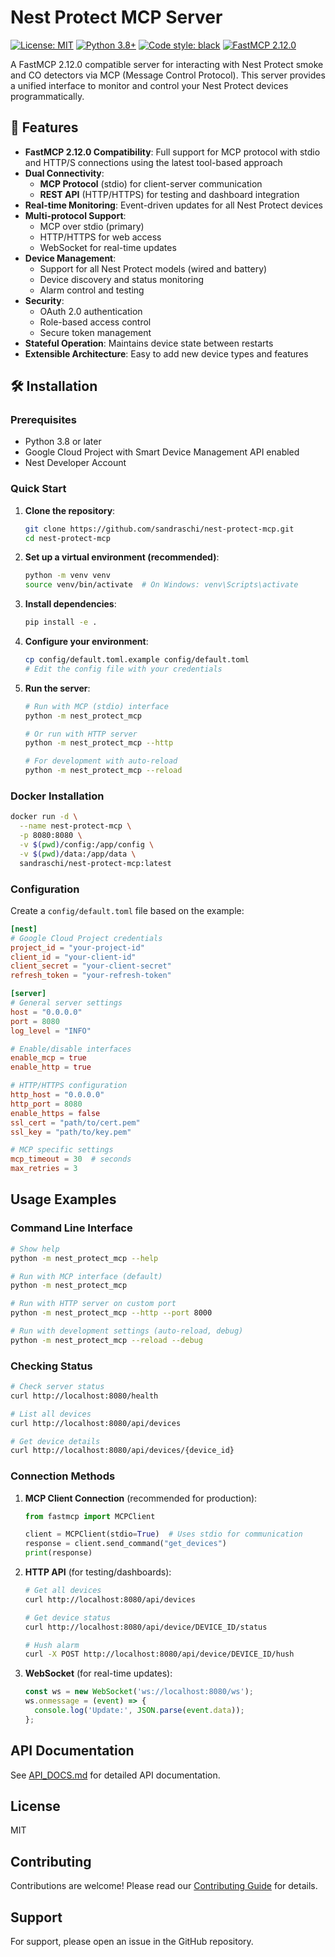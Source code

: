 # Nest Protect MCP Server

[![License: MIT](https://img.shields.io/badge/License-MIT-yellow.svg)](https://opensource.org/licenses/MIT)
[![Python 3.8+](https://img.shields.io/badge/python-3.8+-blue.svg)](https://www.python.org/downloads/)
[![Code style: black](https://img.shields.io/badge/code%20style-black-000000.svg)](https://github.com/psf/black)
[![FastMCP 2.12.0](https://img.shields.io/badge/FastMCP-2.12.0-blue)](https://github.com/yourusername/fastmcp)

A FastMCP 2.12.0 compatible server for interacting with Nest Protect smoke and CO detectors via MCP (Message Control Protocol). This server provides a unified interface to monitor and control your Nest Protect devices programmatically.

## 🚀 Features

- **FastMCP 2.12.0 Compatibility**: Full support for MCP protocol with stdio and HTTP/S connections using the latest tool-based approach
- **Dual Connectivity**:
  - **MCP Protocol** (stdio) for client-server communication
  - **REST API** (HTTP/HTTPS) for testing and dashboard integration
- **Real-time Monitoring**: Event-driven updates for all Nest Protect devices
- **Multi-protocol Support**:
  - MCP over stdio (primary)
  - HTTP/HTTPS for web access
  - WebSocket for real-time updates
- **Device Management**:
  - Support for all Nest Protect models (wired and battery)
  - Device discovery and status monitoring
  - Alarm control and testing
- **Security**:
  - OAuth 2.0 authentication
  - Role-based access control
  - Secure token management
- **Stateful Operation**: Maintains device state between restarts
- **Extensible Architecture**: Easy to add new device types and features

## 🛠️ Installation

### Prerequisites
- Python 3.8 or later
- Google Cloud Project with Smart Device Management API enabled
- Nest Developer Account

### Quick Start

1. **Clone the repository**:
   ```bash
   git clone https://github.com/sandraschi/nest-protect-mcp.git
   cd nest-protect-mcp
   ```

2. **Set up a virtual environment (recommended)**:
   ```bash
   python -m venv venv
   source venv/bin/activate  # On Windows: venv\Scripts\activate
   ```

3. **Install dependencies**:
   ```bash
   pip install -e .
   ```

4. **Configure your environment**:
   ```bash
   cp config/default.toml.example config/default.toml
   # Edit the config file with your credentials
   ```

5. **Run the server**:
   ```bash
   # Run with MCP (stdio) interface
   python -m nest_protect_mcp
   
   # Or run with HTTP server
   python -m nest_protect_mcp --http
   
   # For development with auto-reload
   python -m nest_protect_mcp --reload
   ```

### Docker Installation

```bash
docker run -d \
  --name nest-protect-mcp \
  -p 8080:8080 \
  -v $(pwd)/config:/app/config \
  -v $(pwd)/data:/app/data \
  sandraschi/nest-protect-mcp:latest
```

### Configuration

Create a `config/default.toml` file based on the example:

```toml
[nest]
# Google Cloud Project credentials
project_id = "your-project-id"
client_id = "your-client-id"
client_secret = "your-client-secret"
refresh_token = "your-refresh-token"

[server]
# General server settings
host = "0.0.0.0"
port = 8080
log_level = "INFO"

# Enable/disable interfaces
enable_mcp = true
enable_http = true

# HTTP/HTTPS configuration
http_host = "0.0.0.0"
http_port = 8080
enable_https = false
ssl_cert = "path/to/cert.pem"
ssl_key = "path/to/key.pem"

# MCP specific settings
mcp_timeout = 30  # seconds
max_retries = 3
```

## Usage Examples

### Command Line Interface

```bash
# Show help
python -m nest_protect_mcp --help

# Run with MCP interface (default)
python -m nest_protect_mcp

# Run with HTTP server on custom port
python -m nest_protect_mcp --http --port 8000

# Run with development settings (auto-reload, debug)
python -m nest_protect_mcp --reload --debug
```

### Checking Status

```bash
# Check server status
curl http://localhost:8080/health

# List all devices
curl http://localhost:8080/api/devices

# Get device details
curl http://localhost:8080/api/devices/{device_id}
```

### Connection Methods

1. **MCP Client Connection** (recommended for production):
   ```python
   from fastmcp import MCPClient
   
   client = MCPClient(stdio=True)  # Uses stdio for communication
   response = client.send_command("get_devices")
   print(response)
   ```

2. **HTTP API** (for testing/dashboards):
   ```bash
   # Get all devices
   curl http://localhost:8080/api/devices
   
   # Get device status
   curl http://localhost:8080/api/device/DEVICE_ID/status
   
   # Hush alarm
   curl -X POST http://localhost:8080/api/device/DEVICE_ID/hush
   ```

3. **WebSocket** (for real-time updates):
   ```javascript
   const ws = new WebSocket('ws://localhost:8080/ws');
   ws.onmessage = (event) => {
     console.log('Update:', JSON.parse(event.data));
   };
   ```

## API Documentation

See [API_DOCS.md](docs/API_DOCS.md) for detailed API documentation.

## License

MIT

## Contributing

Contributions are welcome! Please read our [Contributing Guide](CONTRIBUTING.md) for details.

## Support

For support, please open an issue in the GitHub repository.
